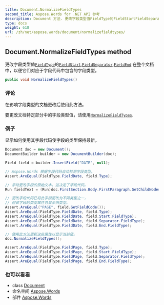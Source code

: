 ```yaml
---
title: Document.NormalizeFieldTypes
second_title: Aspose.Words for .NET API 参考
description: Document 方法. 更改字段类型值FieldType的FieldStartFieldSeparatorFieldEnd 在整个文档中以便它们对应于字段代码中包含的字段类型
type: docs
weight: 610
url: /zh/net/aspose.words/document/normalizefieldtypes/
---
```

## Document.NormalizeFieldTypes method

更改字段类型值[`FieldType`](../../../aspose.words.fields/fieldchar/fieldtype/)的[`FieldStart`](../../../aspose.words.fields/fieldstart/),[`FieldSeparator`](../../../aspose.words.fields/fieldseparator/),[`FieldEnd`](../../../aspose.words.fields/fieldend/) 在整个文档中，以便它们对应于字段代码中包含的字段类型。

```csharp
public void NormalizeFieldTypes()
```

### 评论

在影响字段类型的文档更改后使用此方法。

要更改文档特定部分中的字段类型值，请使用[`NormalizeFieldTypes`](../../range/normalizefieldtypes/).

### 例子

显示如何使用其字段代码使字段的类型保持最新。

```csharp
Document doc = new Document();
DocumentBuilder builder = new DocumentBuilder(doc);

Field field = builder.InsertField("DATE", null);

// Aspose.Words 根据字段代码自动检测字段类型。
Assert.AreEqual(FieldType.FieldDate, field.Type);

// 手动更改字段的原始文本，这决定了字段代码。
Run fieldText = (Run)doc.FirstSection.Body.FirstParagraph.GetChildNodes(NodeType.Run, true)[0];

// 更改字段代码已将此字段更改为不同类型之一，
// 但该字段的类型属性仍显示旧类型。
Assert.AreEqual("PAGE", field.GetFieldCode());
Assert.AreEqual(FieldType.FieldDate, field.Type);
Assert.AreEqual(FieldType.FieldDate, field.Start.FieldType);
Assert.AreEqual(FieldType.FieldDate, field.Separator.FieldType);
Assert.AreEqual(FieldType.FieldDate, field.End.FieldType);

// 使用此方法更新这些属性以显示当前值。
doc.NormalizeFieldTypes();

Assert.AreEqual(FieldType.FieldPage, field.Type);
Assert.AreEqual(FieldType.FieldPage, field.Start.FieldType);
Assert.AreEqual(FieldType.FieldPage, field.Separator.FieldType); 
Assert.AreEqual(FieldType.FieldPage, field.End.FieldType);
```

### 也可以看看

* class [Document](../)
* 命名空间 [Aspose.Words](../../document/)
* 部件 [Aspose.Words](../../../)


